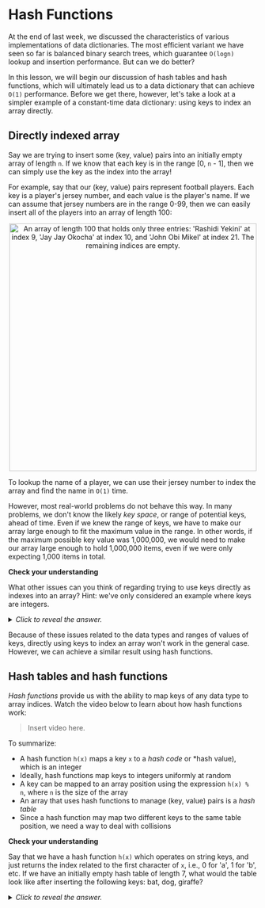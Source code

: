 # Hash Functions

At the end of last week, we discussed the characteristics of various implementations of data dictionaries. The most efficient variant we have seen so far is balanced binary search trees, which guarantee `O(logn)` lookup and insertion performance. But can we do better?

In this lesson, we will begin our discussion of hash tables and hash functions, which will ultimately lead us to a data dictionary that can achieve `O(1)` performance. Before we get there, however, let's take a look at a simpler example of a constant-time data dictionary: using keys to index an array directly.

## Directly indexed array

Say we are trying to insert some (key, value) pairs into an initially empty array of length `n`. If we know that each key is in the range [0, `n` - 1], then we can simply use the key as the index into the array!

For example, say that our (key, value) pairs represent football players. Each key is a player's jersey number, and each value is the player's name. If we can assume that jersey numbers are in the range 0-99, then we can easily insert all of the players into an array of length 100:

<center>
<img
  src="/images/week-02/dsa2-week2-jerseynumber.png"
  alt="An array of length 100 that holds only three entries: 'Rashidi Yekini' at index 9, 'Jay Jay Okocha' at index 10, and 'John Obi Mikel' at index 21. The remaining indices are empty."
  style="width:500px;" />
</center>

To lookup the name of a player, we can use their jersey number to index the array and find the name in `O(1)` time.

However, most real-world problems do not behave this way. In many problems, we don't know the likely *key space*, or range of potential keys, ahead of time. Even if we knew the range of keys, we have to make our array large enough to fit the maximum value in the range. In other words, if the maximum possible key value was 1,000,000, we would need to make our array large enough to hold 1,000,000 items, even if we were only expecting 1,000 items in total.

<aside>
<b>Check your understanding</b>
<p>What other issues can you think of regarding trying to use keys directly as indexes into an array? Hint: we've only considered an example where keys are integers.</p>
<details>
<summary>
<i>Click to reveal the answer.</i>
</summary>
<p><b>Answer.</b> Keys can be any data type, not just integers. If the keys were strings, floating point numbers, dates, etc., they could not be used to index an array, and therefore this approach would not work.</p>
</details>
</aside>

Because of these issues related to the data types and ranges of values of keys, directly using keys to index an array won't work in the general case. However, we can achieve a similar result using hash functions.

## Hash tables and hash functions

*Hash functions* provide us with the ability to map keys of any data type to array indices. Watch the video below to learn about how hash functions work:

> Insert video here.

To summarize:

* A hash function `h(x)` maps a key `x` to a *hash code* or *hash value), which is an integer
* Ideally, hash functions map keys to integers uniformly at random
* A key can be mapped to an array position using the expression `h(x) % n`, where `n` is the size of the array
* An array that uses hash functions to manage (key, value) pairs is a *hash table*
* Since a hash function may map two different keys to the same table position, we need a way to deal with collisions

<aside>
<b>Check your understanding</b>
<p>Say that we have a hash function <code>h(x)</code> which operates on string keys, and just returns the index related to the first character of <code>x</code>, i.e., 0 for 'a', 1 for 'b', etc. If we have an initially empty hash table of length 7, what would the table look like after inserting the following keys: bat, dog, giraffe?
<details>
<summary>
<i>Click to reveal the answer.</i>
</summary>
<p><b>Answer.</b></p>
</details>
</aside>

